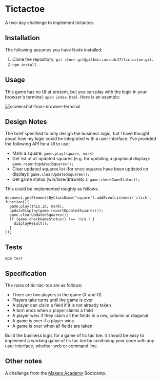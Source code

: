# Tictactoe

A two-day challenge to implement tictactoe.

## Installation
The following assumes you have Node installed:

1. Clone the repository: `git clone git@github.com:adc17/tictactoe.git`.
2. `npm install`.

## Usage

This game has no UI at present, but you can play with the logic in your browser's terminal: `open index.html`. Here is an example:

![screenshot-from-browser-terminal](http://i.imgur.com/zAGUMir.png)

## Design Notes

The brief specified to only design the business logic, but I have thought about how my logic could be integrated with a user interface. I've provided the following API for a UI to use:

* Mark a square: `game.play(square, mark)`
* Get list of all updated squares (e.g. for updating a graphical display): `game.reportUpdatedSquares();`
* Clear updated squares list (for once squares have been updated on display): `game.clearUpdatedSquares();`
* Get game status (win/lose/draw/etc.): `game.checkGameStatus();`

This could be implemented roughly as follows:
```
document.getElementsByClassName("square").addEventListener('click', function(){
  game.play(this.id, mark);
  updateDisplay(game.reportUpdatedSquares());
  game.clearUpdatedSquares();
  if (game.checkGameStatus() !== 'n/a') {
    displayResult();
  }
});
```

## Tests

```
npm test
```

## Specification

The rules of tic-tac-toe are as follows:

* There are two players in the game (X and O)
* Players take turns until the game is over
* A player can claim a field if it is not already taken
* A turn ends when a player claims a field
* A player wins if they claim all the fields in a row, column or diagonal
* A game is over if a player wins
* A game is over when all fields are taken

Build the business logic for a game of tic tac toe. It should be easy to implement a working game of tic tac toe by combining your code with any user interface, whether web or command line. 

## Other notes

A challenge from the [Makers Academy](http://www.makersacademy.com) Bootcamp.
